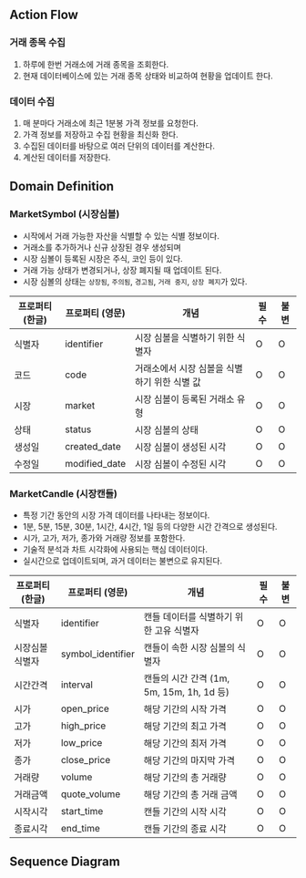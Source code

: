 
## Action Flow

### 거래 종목 수집
1. 하루에 한번 거래소에 거래 종목을 조회한다.
2. 현재 데이터베이스에 있는 거래 종목 상태와 비교하여 현황을 업데이트 한다.


### 데이터 수집
1. 매 분마다 거래소에 최근 1분봉 가격 정보를 요청한다.
2. 가격 정보를 저장하고 수집 현황을 최신화 한다.
3. 수집된 데이터를 바탕으로 여러 단위의 데이터를 계산한다.
4. 계산된 데이터를 저장한다.

## Domain Definition

### MarketSymbol (시장심볼)
- 시작에서 거래 가능한 자산을 식별할 수 있는 식별 정보이다.
- 거래소를 추가하거나 신규 상장된 경우 생성되며
- 시장 심볼이 등록된 시장은 주식, 코인 등이 있다.
- 거래 가능 상태가 변경되거나, 상장 폐지될 때 업데이트 된다.
- 시장 심볼의 상태는 `상장됨`, `주의됨`, `경고됨`, `거래 중지`, `상장 폐지`가 있다.

| **프로퍼티 (한글)** | **프로퍼티 (영문)** | **개념**                    | **필수** | **불변** |
| ------------- | ------------- | ------------------------- | ------ | ------ |
| 식별자           | identifier    | 시장 심볼을 식별하기 위한 식별자        | O      | O      |
| 코드            | code          | 거래소에서 시장 심볼을 식별하기 위한 식별 값 | O      | O      |
| 시장            | market        | 시장 심볼이 등록된 거래소 유형         | O      | O      |
| 상태            | status        | 시장 심볼의 상태                 | O      | O      |
| 생성일           | created_date  | 시장 심볼이 생성된 시각             | O      | O      |
| 수정일           | modified_date | 시장 심볼이 수정된 시각             | O      | O      |

### MarketCandle (시장캔들)
- 특정 기간 동안의 시장 가격 데이터를 나타내는 정보이다.
- 1분, 5분, 15분, 30분, 1시간, 4시간, 1일 등의 다양한 시간 간격으로 생성된다.
- 시가, 고가, 저가, 종가와 거래량 정보를 포함한다.
- 기술적 분석과 차트 시각화에 사용되는 핵심 데이터이다.
- 실시간으로 업데이트되며, 과거 데이터는 불변으로 유지된다.

| **프로퍼티 (한글)** | **프로퍼티 (영문)**     | **개념**                            | **필수** | **불변** |
| ------------- | ----------------- | --------------------------------- | ------ | ------ |
| 식별자           | identifier        | 캔들 데이터를 식별하기 위한 고유 식별자            | O      | O      |
| 시장심볼식별자       | symbol_identifier | 캔들이 속한 시장 심볼의 식별자                 | O      | O      |
| 시간간격          | interval          | 캔들의 시간 간격 (1m, 5m, 15m, 1h, 1d 등) | O      | O      |
| 시가            | open_price        | 해당 기간의 시작 가격                      | O      | O      |
| 고가            | high_price        | 해당 기간의 최고 가격                      | O      | O      |
| 저가            | low_price         | 해당 기간의 최저 가격                      | O      | O      |
| 종가            | close_price       | 해당 기간의 마지막 가격                     | O      | O      |
| 거래량           | volume            | 해당 기간의 총 거래량                      | O      | O      |
| 거래금액          | quote_volume      | 해당 기간의 총 거래 금액                    | O      | O      |
| 시작시각          | start_time        | 캔들 기간의 시작 시각                      | O      | O      |
| 종료시각          | end_time          | 캔들 기간의 종료 시각                      | O      | O      |


## Sequence Diagram
